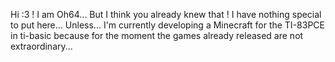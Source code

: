 Hi :3 !
I am Oh64...
But I think you already knew that !
I have nothing special to put here... Unless...
I'm currently developing a Minecraft for the TI-83PCE in ti-basic because for the moment the games already released are not extraordinary...


